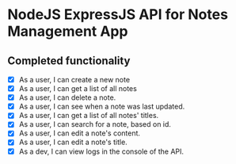 # NodeJS ExpressJS API for Notes Management App

## Completed functionality

- [x] As a user, I can create a new note
- [x] As a user, I can get a list of all notes
- [x] As a user, I can delete a note.
- [x] As a user, I can see when a note was last updated.
- [x] As a user, I can get a list of all notes' titles.
- [x] As a user, I can search for a note, based on id.
- [x] As a user, I can edit a note's content.
- [x] As a user, I can edit a note's title.
- [x] As a dev, I can view logs in the console of the API.

